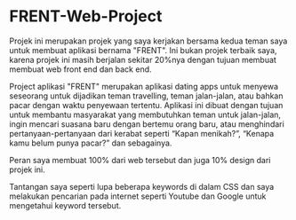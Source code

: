 # FRENT-Web-Project

Projek ini merupakan projek yang saya kerjakan bersama kedua teman saya untuk membuat aplikasi bernama "FRENT". Ini bukan projek terbaik saya, karena projek ini masih berjalan sekitar 20%nya dengan tujuan membuat membuat web front end dan back end.

Project aplikasi "FRENT" merupakan aplikasi dating apps untuk menyewa seseorang untuk dijadikan teman travelling, teman jalan-jalan, atau bahkan pacar dengan waktu penyewaan tertentu. Aplikasi ini dibuat dengan tujuan untuk membantu masyarakat yang membutuhkan teman untuk jalan-jalan, ingin mencari suasana baru dengan bertemu orang baru, atau menghindari pertanyaan-pertanyaan dari kerabat seperti “Kapan menikah?”, “Kenapa kamu belum punya pacar?” dan sebagainya.

Peran saya membuat 100% dari web tersebut dan juga 10% design dari projek ini.

Tantangan saya seperti lupa beberapa keywords di dalam CSS dan saya melakukan pencarian pada internet seperti Youtube dan Google untuk mengetahui keyword tersebut.

